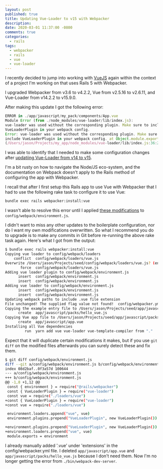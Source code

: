 ```yaml
---
layout: post
published: true
title: Updating Vue-Loader to v15 with Webpacker
description:
date: 2020-03-01 11:37:00 -0800
comments: true
categories:
  - rails
tags:
  - webpacker
  - rails
  - vue
  - vue-loader
---
```


I recently decided to jump into working with [VueJS] again within the context
of a project I'm working on that uses Rails 5 with Webpacker.

I upgraded Webpacker from v3.6 to v4.2.2, Vue from v2.5.16 to v2.6.11,
and Vue-Loader from v14.2.2 to v15.9.0.

After making this update I got the following error:

```javascript
ERROR in ./app/javascript/my_pack/components/App.vue
Module Error (from ./node_modules/vue-loader/lib/index.js):
vue-loader was used without the corresponding plugin. Make sure to include
VueLoaderPlugin in your webpack config.
Error: vue-loader was used without the corresponding plugin. Make sure to
include VueLoaderPlugin in your webpack config. at Object.module.exports
(/Users/jason/Projects/my_app/node_modules/vue-loader/lib/index.js:36:29)
```

<!--more-->

I was able to identify that I needed to make some configuration changes after
[updatiing Vue-Loader from v14 to v15].

I'm a bit rusty on how to navigate the Node/JS eco-system, and the documentation
on Webpack doesn't apply to the Rails method of configuring the app with
Webpacker.

I recall that after I first setup this Rails app to use Vue with Webpacker that
I had to use the following rake task to configure it to use Vue:

```bash
bundle exec rails webpacker:install:vue
```

I wasn't able to resolve this error until I applied [these modifications] to
`config/webpack/environment.js`.

I didn't want to miss any other updates to the boilerplate configuration,
nor do I want my own modifications overwritten. So what I recommend you do
to upgrade is to make any commits in Git before re-running the above rake
task again. Here's what I got from the output:

```bash
$ bundle exec rails webpacker:install:vue
Copying vue loader to config/webpack/loaders
    conflict  config/webpack/loaders/vue.js
Overwrite /Users/jason/Projects/seed/config/webpack/loaders/vue.js? (enter "h" for help) [Ynaqdhm] Y
       force  config/webpack/loaders/vue.js
Adding vue loader plugin to config/webpack/environment.js
      insert  config/webpack/environment.js
      insert  config/webpack/environment.js
Adding vue loader to config/webpack/environment.js
      insert  config/webpack/environment.js
      insert  config/webpack/environment.js
Updating webpack paths to include .vue file extension
File unchanged! The supplied flag value not found!  config/webpacker.yml
Copying the example entry file to /Users/jason/Projects/seed/app/javascript/packs
      create  app/javascript/packs/hello_vue.js
Copying Vue app file to /Users/jason/Projects/seed/app/javascript/packs
      create  app/javascript/app.vue
Installing all Vue dependencies
         run  yarn add vue vue-loader vue-template-compiler from "."
```

Expect that it will duplicate certain modifications it makes, but if you use
`git diff` on the modified files afterwards you can surely detect these and fix
them.

```bash
$ git diff config/webpack/environment.js
diff --git a/config/webpack/environment.js b/config/webpack/environment.js
index 08d2baf..0f3a57d 100644
--- a/config/webpack/environment.js
+++ b/config/webpack/environment.js
@@ -1,8 +1,12 @@
 const { environment } = require("@rails/webpacker")
 const { VueLoaderPlugin } = require("vue-loader")
 const vue = require("./loaders/vue")
+const { VueLoaderPlugin } = require("vue-loader")
+const vue = require("./loaders/vue")

 environment.loaders.append("vue", vue)
 environment.plugins.prepend("VueLoaderPlugin", new VueLoaderPlugin())

+environment.plugins.prepend("VueLoaderPlugin", new VueLoaderPlugin())
+environment.loaders.prepend("vue", vue)
 module.exports = environment
```

I already manually added '.vue' under 'extensions' in the config/webpacker.yml
file. I deleted `app/javascript/app.vue` and `app/javascript/packs/hello_vue.js`
because I don't need them. Now I'm no longer getting the error from
`./bin/webpack-dev-server`.

[vuejs]: https://vuejs.org/
[updatiing vue-loader from v14 to v15]: https://vue-loader.vuejs.org/migrating.html#a-plugin-is-now-required
[these modifications]: https://github.com/rails/webpacker/blob/cb4e4c8c/lib/install/vue.rb#L7,L13
